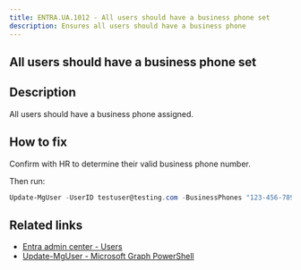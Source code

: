 ```yaml
---
title: ENTRA.UA.1012 - All users should have a business phone set
description: Ensures all users should have a business phone
---
```

## All users should have a business phone set

## Description

All users should have a business phone assigned.

## How to fix

Confirm with HR to determine their valid business phone number.

Then run:

```powershell
Update-MgUser -UserID testuser@testing.com -BusinessPhones "123-456-7890"

```

## Related links

* [Entra admin center - Users](https://entra.microsoft.com/#view/Microsoft_AAD_UsersAndTenants/UserManagementMenuBlade/~/AllUsers/menuId/)
* [Update-MgUser - Microsoft Graph PowerShell](https://learn.microsoft.com/en-us/powershell/module/microsoft.graph.users/update-mguser)

